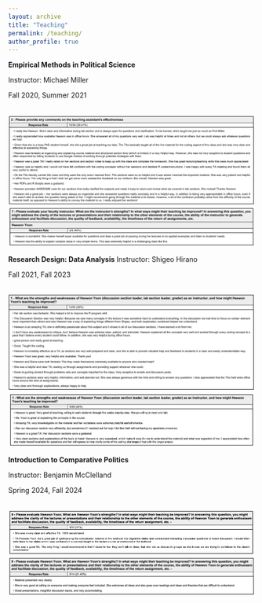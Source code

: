 ```yaml
---
layout: archive
title: "Teaching"
permalink: /teaching/
author_profile: true
---
```


**Empirical Methods in Political Science**

Instructor: Michael Miller

Fall 2020, Summer 2021

<br/><img src='/images/method_fall20.png'>
<br/><img src='/images/method_summer21.png'>


**Research Design: Data Analysis**
Instructor: Shigeo Hirano

Fall 2021, Fall 2023

<br/><img src='/images/method_fall21.png'>
<br/><img src='/images/method_fall23.png'>


**Introduction to Comparative Politics**

Instructor: Benjamin McClelland 

Spring 2024, Fall 2024

<br/><img src='/images/cp_fall24.png'>
<br/><img src='/images/cp_spring24.png'>